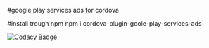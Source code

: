 #google play services ads for cordova

#install trough npm
npm i cordova-plugin-goole-play-services-ads

[![Codacy Badge](https://api.codacy.com/project/badge/Grade/fdcc123773dd4ec8af97a1c7cc199fb2)](https://app.codacy.com/gh/fgsoftware1/cordova-plugin-goole-play-services-ads?utm_source=github.com&utm_medium=referral&utm_content=fgsoftware1/cordova-plugin-goole-play-services-ads&utm_campaign=Badge_Grade_Settings)